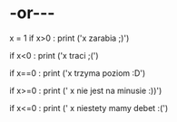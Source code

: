# -or---

x = 1
if x>0 :
    print ('x zarabia ;)')

if x<0 :
    print ('x traci ;(')

if x==0 :
    print ('x trzyma poziom :D')

if x>=0 :
    print (' x nie jest na minusie :))')

if x<=0 :
    print (' x niestety mamy debet :(')

